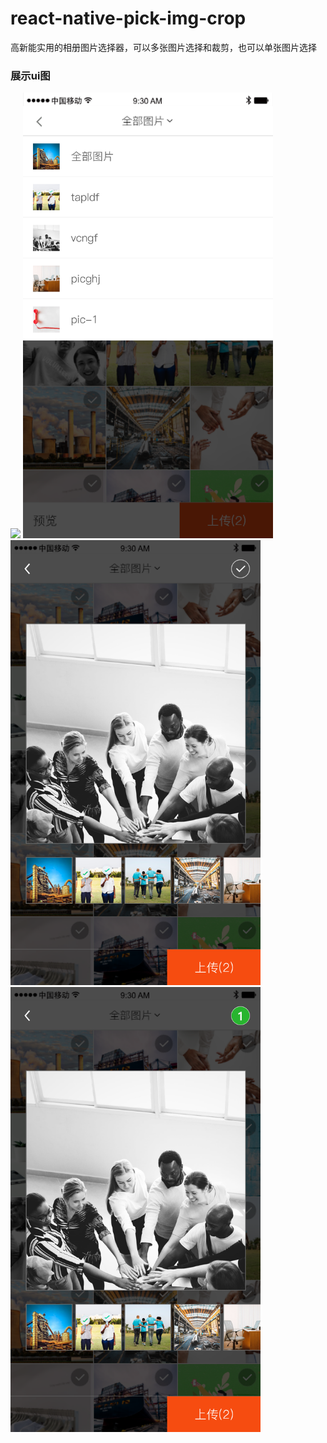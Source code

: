 # react-native-pick-img-crop
高新能实用的相册图片选择器，可以多张图片选择和裁剪，也可以单张图片选择

### 展示ui图
<p>
    <img src ="./showImg/select.png" 
          height="auto" width="400" />
    <img src ="./showImg/filter.png"
          height="auto" width="400"/>
    <img src ="./showImg/crop1.png"
         height="auto" width="400"/>
    <img src ="./showImg/crop2.png"
         height="auto" width="400"/>
</p>

<!--![选择图片](./showImg/select.png)
  ![筛选图片](./showImg/filter.png)
  ![裁剪图片1](./showImg/crop1.png)
  ![裁剪图片2](./showImg/crop2.png)-->
